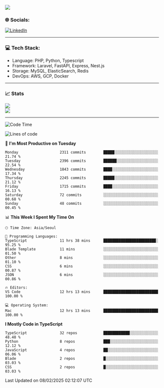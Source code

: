 <!--[![](https://visitcount.itsvg.in/api?id=jin-wk&icon=7&color=12)](https://visitcount.itsvg.in)-->
<!--[![Hits](https://hits.seeyoufarm.com/api/count/incr/badge.svg?url=https%3A%2F%2Fgithub.com%2Fjin-wk&count_bg=%235F625C&title_bg=%23555555&icon=github.svg&icon_color=%23E7E7E7&title=Hits&edge_flat=false)](https://hits.seeyoufarm.com)-->
![](https://komarev.com/ghpvc/?username=jin-wk&color=lightgrey&style=for-the-badge)

### 🌐 Socials:
[![LinkedIn](https://img.shields.io/badge/LinkedIn-%230077B5.svg?logo=linkedin&logoColor=white)](https://linkedin.com/in/jinwook-lee-242625241) 

---

### 💻 Tech Stack:
  - Language: PHP, Python, Typescript
  - Framework: Laravel, FastAPI, Express, Nest.js
  - Storage: MySQL, ElasticSearch, Redis
  - DevOps: AWS, GCP, Docker

---

### 📈 Stats
![](https://github-readme-stats.vercel.app/api?username=jin-wk&theme=dark&hide_border=true&include_all_commits=true&count_private=true)<br/>
![](https://github-readme-streak-stats.herokuapp.com/?user=jin-wk&theme=dark&hide_border=true)<br/>

---

<!--START_SECTION:waka-->
![Code Time](http://img.shields.io/badge/Code%20Time-1%2C991%20hrs%2025%20mins-blue)

![Lines of code](https://img.shields.io/badge/From%20Hello%20World%20I%27ve%20Written-3.5%20million%20lines%20of%20code-blue)

📅 **I'm Most Productive on Tuesday** 

```text
Monday                   2311 commits        █████░░░░░░░░░░░░░░░░░░░░   21.74 % 
Tuesday                  2396 commits        ██████░░░░░░░░░░░░░░░░░░░   22.54 % 
Wednesday                1843 commits        ████░░░░░░░░░░░░░░░░░░░░░   17.34 % 
Thursday                 2245 commits        █████░░░░░░░░░░░░░░░░░░░░   21.12 % 
Friday                   1715 commits        ████░░░░░░░░░░░░░░░░░░░░░   16.13 % 
Saturday                 72 commits          ░░░░░░░░░░░░░░░░░░░░░░░░░   00.68 % 
Sunday                   48 commits          ░░░░░░░░░░░░░░░░░░░░░░░░░   00.45 % 
```


📊 **This Week I Spent My Time On** 

```text
🕑︎ Time Zone: Asia/Seoul

💬 Programming Languages: 
TypeScript               11 hrs 38 mins      ████████████████████████░   95.25 % 
Blade Template           11 mins             ░░░░░░░░░░░░░░░░░░░░░░░░░   01.50 % 
Other                    8 mins              ░░░░░░░░░░░░░░░░░░░░░░░░░   01.10 % 
CSS                      6 mins              ░░░░░░░░░░░░░░░░░░░░░░░░░   00.87 % 
JSON                     6 mins              ░░░░░░░░░░░░░░░░░░░░░░░░░   00.86 % 

🔥 Editors: 
VS Code                  12 hrs 13 mins      █████████████████████████   100.00 % 

💻 Operating System: 
Mac                      12 hrs 13 mins      █████████████████████████   100.00 % 
```

**I Mostly Code in TypeScript** 

```text
TypeScript               32 repos            ████████████░░░░░░░░░░░░░   48.48 % 
Python                   8 repos             ███░░░░░░░░░░░░░░░░░░░░░░   12.12 % 
JavaScript               4 repos             ██░░░░░░░░░░░░░░░░░░░░░░░   06.06 % 
Blade                    2 repos             █░░░░░░░░░░░░░░░░░░░░░░░░   03.03 % 
CSS                      2 repos             █░░░░░░░░░░░░░░░░░░░░░░░░   03.03 % 
```




 Last Updated on 08/02/2025 02:12:07 UTC
<!--END_SECTION:waka-->
